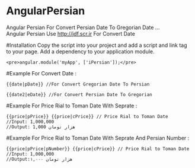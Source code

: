 # AngularPersian
Angular Persian For Convert Persian Date To Gregorian Date ...  
Angular Persian Use http://jdf.scr.ir For Convert Date

#Installation
Copy the script into your project and add a script and link tag to your page.
Add a dependency to your application module.
```
<pre>angular.module('myApp', ['iPersian']);</pre>
```
#Example For Convert Date :
```
{{date|pDate}} //For Convert Gregorian Date To Persian 

{{date2|eDate}} //For Convert Persian Date To Gregorian
```
#Example For Price Rial to Toman Date With Seprate : 
```
{{price|pPrice}} {{price|cPrice}} // Price Rial to Toman Date 
//Input: 1,000,000
//Output: 1,000 هزار تومان

```
#Example For Price Rial to Toman Date With Seprate And Persian Number : 
```
{{price|pPrice|pNumber}} {{price|cPrice}} // Price Rial to Toman Date 
//Input: 1,000,000
//Output:۱,۰۰۰ هزار تومان

```

